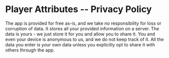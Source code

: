 # Player Attributes -- Privacy Policy

The app is provided for free as-is, and we take no responsibility for loss or corruption of data.
It stores all your provided information on a server.
The data is yours - we just store it for you and allow you to share it.
You and even your device is anonymous to us, and we do not keep track of it.
All the data you enter is your own data unless you explicitly opt to share it with others through the app.
